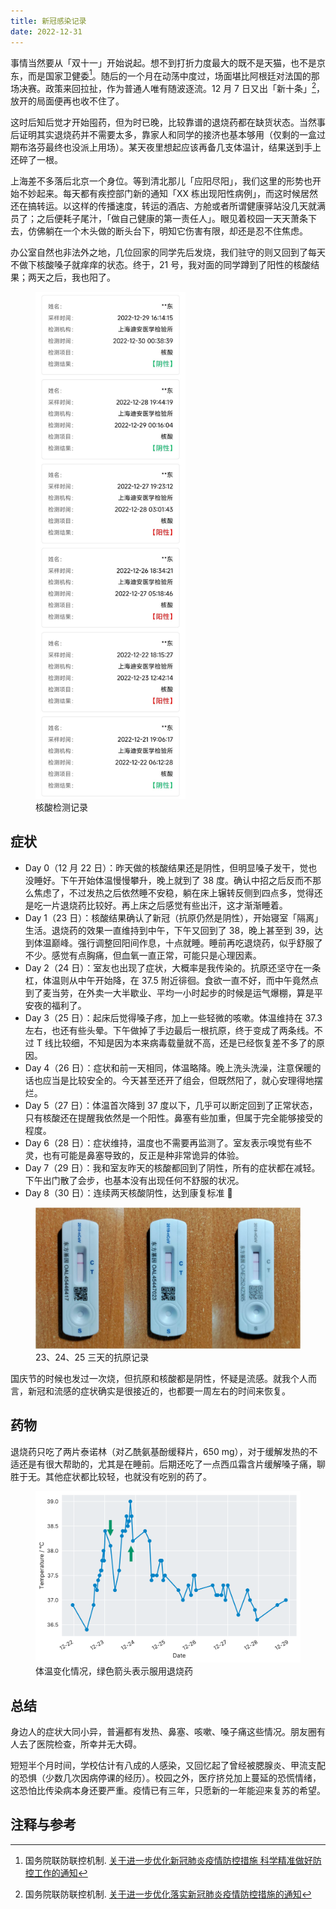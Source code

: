 ```yaml
---
title: 新冠感染记录
date: 2022-12-31
---
```


事情当然要从「双十一」开始说起。想不到打折力度最大的既不是天猫，也不是京东，而是国家卫健委[^20-measures]。随后的一个月在动荡中度过，场面堪比阿根廷对法国的那场决赛。政策来回拉扯，作为普通人唯有随波逐流。12 月 7 日又出「新十条」[^new-10-points]，放开的局面便再也收不住了。

<!-- more -->

[^20-measures]: 国务院联防联控机制. [关于进一步优化新冠肺炎疫情防控措施 科学精准做好防控工作的通知](http://www.nhc.gov.cn/xcs/yqfkdt/202211/ed9d123bbfe14e738402d846290049ea.shtml)
[^new-10-points]: 国务院联防联控机制. [关于进一步优化落实新冠肺炎疫情防控措施的通知](http://www.nhc.gov.cn/xcs/gzzcwj/202212/8278e7a7aee34e5bb378f0e0fc94e0f0.shtml)

这时后知后觉才开始囤药，但为时已晚，比较靠谱的退烧药都在缺货状态。当然事后证明其实退烧药并不需要太多，靠家人和同学的接济也基本够用（仅剩的一盒过期布洛芬最终也没派上用场）。某天夜里想起应该再备几支体温计，结果送到手上还碎了一根。

上海差不多落后北京一个身位。等到清北那儿「应阳尽阳」，我们这里的形势也开始不妙起来。每天都有疾控部门新的通知「XX 栋出现阳性病例」，而这时候居然还在搞转运。以这样的传播速度，转运的酒店、方舱或者所谓健康驿站没几天就满员了；之后便耗子尾汁，「做自己健康的第一责任人」。眼见着校园一天天萧条下去，仿佛躺在一个木头做的断头台下，明知它伤害有限，却还是忍不住焦虑。

办公室自然也非法外之地，几位回家的同学先后发烧，我们驻守的则又回到了每天不做下核酸嗓子就痒痒的状态。终于，21 号，我对面的同学蹲到了阳性的核酸结果；两天之后，我也阳了。

<figure>
  <img src="./nucleic-acid-test.jpg" alt="nucleic-acid-test" style="max-width: 240px">
  <figcaption>核酸检测记录</figcaption>
</figure>

## 症状

- Day 0（12 月 22 日）：昨天做的核酸结果还是阴性，但明显嗓子发干，觉也没睡好。下午开始体温慢慢攀升，晚上就到了 38 度。确认中招之后反而不那么焦虑了，不过发热之后依然睡不安稳，躺在床上辗转反侧到四点多，觉得还是吃一片退烧药比较好。再上床之后感觉有些出汗，这才渐渐睡着。
- Day 1（23 日）：核酸结果确认了新冠（抗原仍然是阴性），开始寝室「隔离」生活。退烧药的效果一直维持到中午，下午又回到了 38，晚上甚至到 39，达到体温巅峰。强行调整回阳间作息，十点就睡。睡前再吃退烧药，似乎舒服了不少。感觉有点胸痛，但血氧一直正常，可能只是心理因素。
- Day 2（24 日）：室友也出现了症状，大概率是我传染的。抗原还坚守在一条杠，体温则从中午开始降，在 37.5 附近徘徊。食欲一直不好，而中午竟然点到了麦当劳，在外卖一大半歇业、平均一小时起步的时候是运气爆棚，算是平安夜的福利了。
- Day 3（25 日）：起床后觉得嗓子疼，加上一些轻微的咳嗽。体温维持在 37.3 左右，也还有些头晕。下午做掉了手边最后一根抗原，终于变成了两条线。不过 T 线比较细，不知是因为本来病毒载量就不高，还是已经恢复差不多了的原因。
- Day 4（26 日）：症状和前一天相同，体温略降。晚上洗头洗澡，注意保暖的话也应当是比较安全的。今天甚至还开了组会，但既然阳了，就心安理得地摆烂。
- Day 5（27 日）：体温首次降到 37 度以下，几乎可以断定回到了正常状态，只有核酸还在提醒我依然是一个阳性。鼻塞有些加重，但属于完全能够接受的程度。
- Day 6（28 日）：症状维持，温度也不需要再监测了。室友表示嗅觉有些不灵，也有可能是鼻塞导致的，反正是种非常诡异的体验。
- Day 7（29 日）：我和室友昨天的核酸都回到了阴性，所有的症状都在减轻。下午出门散了会步，也基本没有出现任何不舒服的状况。
- Day 8（30 日）：连续两天核酸阴性，达到康复标准 🎉

<figure>
  <img src="./antigen-test.jpg" alt="antigen-test" style="max-width: min(600px, 100%)">
  <figcaption>23、24、25 三天的抗原记录</figcaption>
</figure>

国庆节的时候也发过一次烧，但抗原和核酸都是阴性，怀疑是流感。就我个人而言，新冠和流感的症状确实是很接近的，也都要一周左右的时间来恢复。

## 药物

退烧药只吃了两片泰诺林（对乙酰氨基酚缓释片，650 mg），对于缓解发热的不适还是有很大帮助的，尤其是在睡前。后期还吃了一点西瓜霜含片缓解嗓子痛，聊胜于无。其他症状都比较轻，也就没有吃别的药了。

<figure>
  <picture>
    <source srcset="./temperature.dark.svg" media="(prefers-color-scheme: dark)">
    <img src="./temperature.light.svg" alt="temperature">
  </picture>
  <figcaption>体温变化情况，绿色箭头表示服用退烧药</figcaption>
</figure>

## 总结

身边人的症状大同小异，普遍都有发热、鼻塞、咳嗽、嗓子痛这些情况。朋友圈有人去了医院检查，所幸并无大碍。

短短半个月时间，学校估计有八成的人感染，又回忆起了曾经被腮腺炎、甲流支配的恐惧（少数几次因病停课的经历）。校园之外，医疗挤兑加上蔓延的恐慌情绪，这恐怕比传染病本身还要严重。疫情已有三年，只愿新的一年能迎来复苏的希望。

## 注释与参考

<div id="footnotes"></div>
